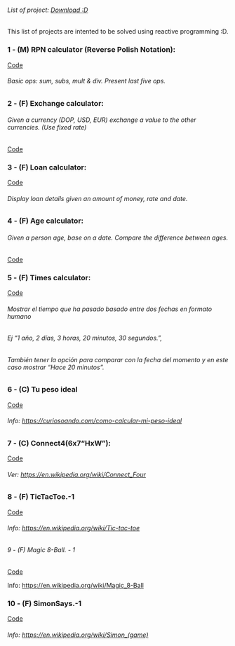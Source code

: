 
###### List of project: [Download :D](https://github.com/fbencosme/prj-course-basic/raw/master/app/release/app-debug.apk)
This list of projects are intented to be solved using reactive programming :D.

### 1 - (M) RPN calculator (Reverse Polish Notation):

[Code](https://github.com/fbencosme/prj-course-basic/tree/master/app/src/main/java/com/altice/eteco/course/basic/rnp)

###### Basic ops: sum, subs, mult & div. Present last five ops.


### 2 - (F) Exchange calculator:

###### Given a currency (DOP, USD, EUR) exchange a value to the other currencies. (Use fixed rate)

[Code](https://github.com/fbencosme/prj-course-basic/tree/master/app/src/main/java/com/altice/eteco/course/basic/exchange)

### 3 - (F) Loan calculator:

[Code](https://github.com/fbencosme/prj-course-basic/tree/master/app/src/main/java/com/altice/eteco/course/basic/loan)

###### Display loan details given an amount of money, rate and date.


### 4 - (F) Age calculator:

###### Given a person age, base on a date. Compare the difference between ages.

[Code](https://github.com/fbencosme/prj-course-basic/tree/master/app/src/main/java/com/altice/eteco/course/basic/age)


### 5 - (F) Times calculator:

[Code](https://github.com/fbencosme/prj-course-basic/tree/master/app/src/main/java/com/altice/eteco/course/basic/time)

###### Mostrar el tiempo que ha pasado basado entre dos fechas en formato humano
###### Ej “1 año, 2 días, 3 horas, 20 minutos, 30 segundos.”, 
###### También tener la opción para comparar con la fecha del momento y en este caso mostrar “Hace 20 minutos”.

### 6 - (C) Tu peso ideal

[Code](https://github.com/fbencosme/prj-course-basic/tree/master/app/src/main/java/com/altice/eteco/course/basic/weight)

###### Info: https://curiosoando.com/como-calcular-mi-peso-ideal

### 7 - (C) Connect4(6x7“HxW”):

[Code](https://github.com/fbencosme/prj-course-basic/tree/master/app/src/main/java/com/altice/eteco/course/basic/connect4)

###### Ver: https://en.wikipedia.org/wiki/Connect_Four

### 8 - (F) TicTacToe.-1

[Code](https://github.com/fbencosme/prj-course-basic/tree/master/app/src/main/java/com/altice/eteco/course/basic/ticTactToe)

###### Info: https://en.wikipedia.org/wiki/Tic-tac-toe

###### 9 - (F) Magic 8-Ball. - 1

[Code](https://github.com/fbencosme/prj-course-basic/tree/master/app/src/main/java/com/altice/eteco/course/basic/magic8Ball)

Info: https://en.wikipedia.org/wiki/Magic_8-Ball

### 10 - (F) SimonSays.-1

[Code](https://github.com/fbencosme/prj-course-basic/tree/master/app/src/main/java/com/altice/eteco/course/basic/simonSays)

###### Info: https://en.wikipedia.org/wiki/Simon_(game)
